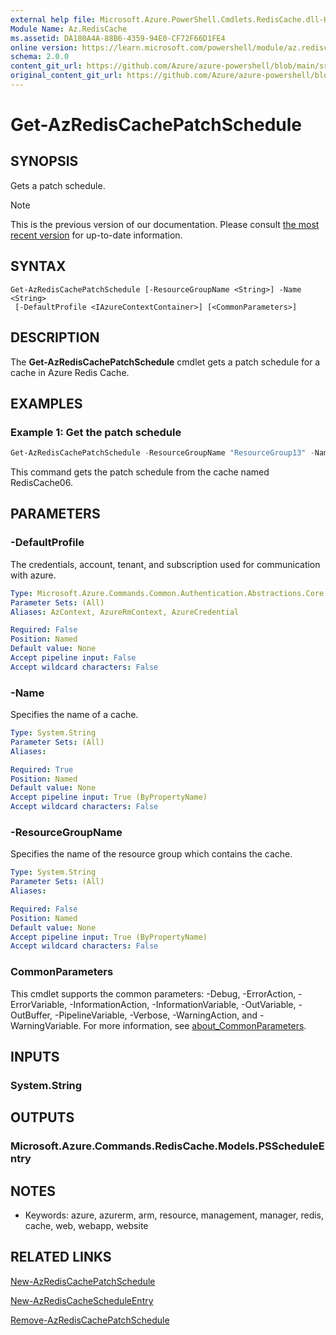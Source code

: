 ```yaml
---
external help file: Microsoft.Azure.PowerShell.Cmdlets.RedisCache.dll-Help.xml
Module Name: Az.RedisCache
ms.assetid: DA180A4A-88B6-4359-94E0-CF72F66D1FE4
online version: https://learn.microsoft.com/powershell/module/az.rediscache/get-azrediscachepatchschedule
schema: 2.0.0
content_git_url: https://github.com/Azure/azure-powershell/blob/main/src/RedisCache/RedisCache/help/Get-AzRedisCachePatchSchedule.md
original_content_git_url: https://github.com/Azure/azure-powershell/blob/main/src/RedisCache/RedisCache/help/Get-AzRedisCachePatchSchedule.md
---
```


# Get-AzRedisCachePatchSchedule

## SYNOPSIS
Gets a patch schedule.

> [!NOTE]
>This is the previous version of our documentation. Please consult [the most recent version](/powershell/module/az.rediscache/get-azrediscachepatchschedule) for up-to-date information.

## SYNTAX

```
Get-AzRedisCachePatchSchedule [-ResourceGroupName <String>] -Name <String>
 [-DefaultProfile <IAzureContextContainer>] [<CommonParameters>]
```

## DESCRIPTION
The **Get-AzRedisCachePatchSchedule** cmdlet gets a patch schedule for a cache in Azure Redis Cache.

## EXAMPLES

### Example 1: Get the patch schedule
```powershell
Get-AzRedisCachePatchSchedule -ResourceGroupName "ResourceGroup13" -Name "RedisCache06"
```

This command gets the patch schedule from the cache named RedisCache06.

## PARAMETERS

### -DefaultProfile
The credentials, account, tenant, and subscription used for communication with azure.

```yaml
Type: Microsoft.Azure.Commands.Common.Authentication.Abstractions.Core.IAzureContextContainer
Parameter Sets: (All)
Aliases: AzContext, AzureRmContext, AzureCredential

Required: False
Position: Named
Default value: None
Accept pipeline input: False
Accept wildcard characters: False
```

### -Name
Specifies the name of a cache.

```yaml
Type: System.String
Parameter Sets: (All)
Aliases:

Required: True
Position: Named
Default value: None
Accept pipeline input: True (ByPropertyName)
Accept wildcard characters: False
```

### -ResourceGroupName
Specifies the name of the resource group which contains the cache.

```yaml
Type: System.String
Parameter Sets: (All)
Aliases:

Required: False
Position: Named
Default value: None
Accept pipeline input: True (ByPropertyName)
Accept wildcard characters: False
```

### CommonParameters
This cmdlet supports the common parameters: -Debug, -ErrorAction, -ErrorVariable, -InformationAction, -InformationVariable, -OutVariable, -OutBuffer, -PipelineVariable, -Verbose, -WarningAction, and -WarningVariable. For more information, see [about_CommonParameters](http://go.microsoft.com/fwlink/?LinkID=113216).

## INPUTS

### System.String

## OUTPUTS

### Microsoft.Azure.Commands.RedisCache.Models.PSScheduleEntry

## NOTES
* Keywords: azure, azurerm, arm, resource, management, manager, redis, cache, web, webapp, website

## RELATED LINKS

[New-AzRedisCachePatchSchedule](./New-AzRedisCachePatchSchedule.md)

[New-AzRedisCacheScheduleEntry](./New-AzRedisCacheScheduleEntry.md)

[Remove-AzRedisCachePatchSchedule](./Remove-AzRedisCachePatchSchedule.md)


